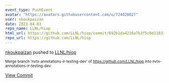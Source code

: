 ```yaml
---
event_type: PushEvent
avatar: "https://avatars.githubusercontent.com/u/72402802?"
user: nkoukpaizan
date: 2023-04-03
repo_name: LLNL/hiop
html_url: https://github.com/LLNL/hiop/commit/692b1da4216a7b3f5c0d118333f28f153ba9e5de
repo_url: https://github.com/LLNL/hiop
---
```


<a href='https://github.com/nkoukpaizan' target='_blank'>nkoukpaizan</a> pushed to <a href='https://github.com/LLNL/hiop' target='_blank'>LLNL/hiop</a>

<small>Merge branch 'nvtx-annotations-ir-testing-dev' of https://github.com/LLNL/hiop into nvtx-annotations-ir-testing-dev</small>

<a href='https://github.com/LLNL/hiop/commit/692b1da4216a7b3f5c0d118333f28f153ba9e5de' target='_blank'>View Commit</a>
